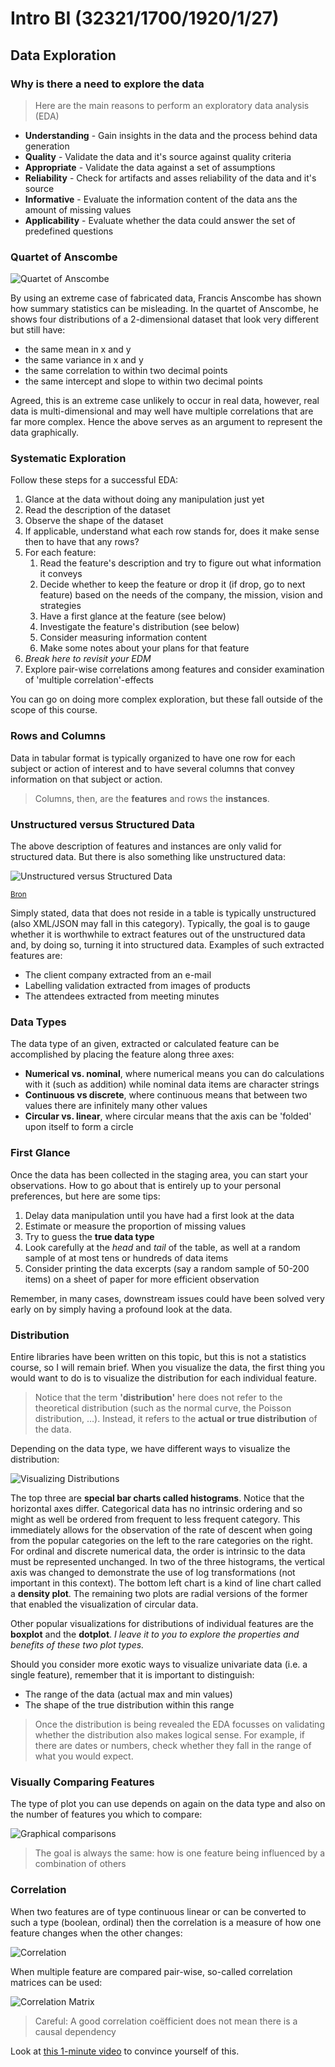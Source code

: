 # Intro BI (32321/1700/1920/1/27)

## Data Exploration

### Why is there a need to explore the data

> Here are the main reasons to perform an exploratory data analysis (EDA)

- **Understanding** - Gain insights in the data and the process behind data generation
- **Quality** - Validate the data and it's source against quality criteria
- **Appropriate** - Validate the data against a set of assumptions
- **Reliability** - Check for artifacts and asses reliability of the data and it's source
- **Informative** - Evaluate the information content of the data ans the amount of missing values
- **Applicability** - Evaluate whether the data could answer the set of predefined questions

### Quartet of Anscombe

![Quartet of Anscombe](https://upload.wikimedia.org/wikipedia/commons/thumb/b/b6/Anscombe.svg/650px-Anscombe.svg.png)

By using an extreme case of fabricated data, Francis Anscombe has shown how summary statistics can be misleading. In the quartet of Anscombe, he shows four distributions of a 2-dimensional dataset that look very different but still have:

- the same mean in x and y
- the same variance in x and y
- the same correlation to within two decimal points
- the same intercept and slope to within two decimal points

Agreed, this is an extreme case unlikely to occur in real data, however, real data is multi-dimensional and may well have multiple correlations that are far more complex. Hence the above serves as an argument to represent the data graphically.

### Systematic Exploration

Follow these steps for a successful EDA:

1. Glance at the data without doing any manipulation just yet
2. Read the description of the dataset
3. Observe the shape of the dataset
4. If applicable, understand what each row stands for, does it make sense then to have that any rows?
5. For each feature:
    1. Read the feature's description and try to figure out what information it conveys
    2. Decide whether to keep the feature or drop it (if drop, go to next feature) based on the needs of the company, the mission, vision and strategies
    3. Have a first glance at the feature (see below)
    4. Investigate the feature's distribution (see below)
    5. Consider measuring information content
    6. Make some notes about your plans for that feature
6. *Break here to revisit your EDM*
7. Explore pair-wise correlations among features and consider examination of 'multiple correlation'-effects

You can go on doing more complex exploration, but these fall outside of the scope of this course.

### Rows and Columns

Data in tabular format is typically organized to have one row for each subject or action of interest and to have several columns that convey information on that subject or action.

> Columns, then, are the **features** and rows the **instances**.

### Unstructured versus Structured Data

The above description of features and instances are only valid for structured data. But there is also something like unstructured data:

![Unstructured versus Structured Data](https://lawtomated.com/wp-content/uploads/2019/04/structuredVsUnstructuredIgneos.png)

<small>[Bron](https://www.google.com/url?sa=i&source=images&cd=&ved=2ahUKEwiorNOnvvnkAhXSJlAKHW4cAz4QjRx6BAgBEAQ&url=https%3A%2F%2Flawtomated.com%2Fstructured-data-vs-unstructured-data-what-are-they-and-why-care%2F&psig=AOvVaw3wF3NRYAhlshRUc2XnPEdu&ust=1569965210307819)</small>

Simply stated, data that does not reside in a table is typically unstructured (also XML/JSON may fall in this category). Typically, the goal is to gauge whether it is worthwhile to extract features out of the unstructured data and, by doing so, turning it into structured data. Examples of such extracted features are:

- The client company extracted from an e-mail
- Labelling validation extracted from images of products
- The attendees extracted from meeting minutes

### Data Types

The data type of an given, extracted or calculated feature can be accomplished by placing the feature along three axes:

- **Numerical vs. nominal**, where numerical means you can do calculations with it (such as addition) while nominal data items are character strings
- **Continuous vs discrete**, where continuous means that between two values there are infinitely many other values
- **Circular vs. linear**, where circular means that the axis can be 'folded' upon itself to form a circle

### First Glance

Once the data has been collected in the staging area, you can start your observations. How to go about that is entirely up to your personal preferences, but here are some tips:

1. Delay data manipulation until you have had a first look at the data
2. Estimate or measure the proportion of missing values
3. Try to guess the **true data type**
4. Look carefully at the *head* and *tail* of the table, as well at a random sample of at most tens or hundreds of data items
5. Consider printing the data excerpts (say a random sample of 50-200 items) on a sheet of paper for more efficient observation

Remember, in many cases, downstream issues could have been solved very early on by simply having a profound look at the data.

### Distribution

Entire libraries have been written on this topic, but this is not a statistics course, so I will remain brief. When you visualize the data, the first thing you would want to do is to visualize the distribution for each individual feature.

> Notice that the term **'distribution'** here does not refer to the theoretical distribution (such as the normal curve, the Poisson distribution, &hellip;). Instead, it refers to the **actual or true distribution** of the data.

Depending on the data type, we have different ways to visualize the distribution:

![Visualizing Distributions](Media/Distributions.png)

The top three are **special bar charts called histograms**. Notice that the horizontal axes differ. Categorical data has no intrinsic ordering and so might as well be ordered from frequent to less frequent category. This immediately allows for the observation of the rate of descent when going from the popular categories on the left to the rare categories on the right. For ordinal and discrete numerical data, the order is intrinsic to the data must be represented unchanged. In two of the three histograms, the vertical axis was changed to demonstrate the use of log transformations (not important in this context). The bottom left chart is a kind of line chart called a **density plot**. The remaining two plots are radial versions of the former that enabled the visualization of circular data.

Other popular visualizations for distributions of individual features are the **boxplot** and the **dotplot**. *I leave it to you to explore the properties and benefits of these two plot types.*

Should you consider more exotic ways to visualize univariate data (i.e. a single feature), remember that it is important to distinguish:

- The range of the data (actual max and min values)
- The shape of the true distribution within this range

> Once the distribution is being revealed the EDA focusses on validating whether the distribution also makes logical sense. For example, if there are dates or numbers, check whether they fall in the range of what you would expect.

### Visually Comparing Features

The type of plot you can use depends on again on the data type and also on the number of features you which to compare:

![Graphical comparisons](Media/Charts_Comparison.png)

> The goal is always the same: how is one feature being influenced by a combination of others

### Correlation

When two features are of type continuous linear or can be converted to such a type (boolean, ordinal) then the correlation is a measure of how one feature changes when the other changes:

![Correlation](Media/Corr.png)

When multiple feature are compared pair-wise, so-called correlation matrices can be used:

![Correlation Matrix](Media/Corr_Matrix.png)

> Careful: A good correlation coëfficient does not mean there is a causal dependency

Look at [this 1-minute video](https://www.youtube.com/watch?v=HUti6vGctQM) to convince yourself of this.
